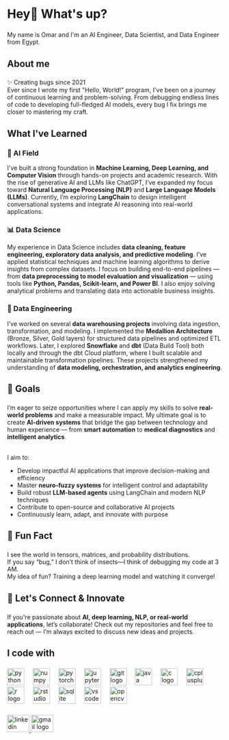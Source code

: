 <h1 align="left">Hey👋 What's up?</h1>

###

<p align="left">My name is Omar and I'm an AI Engineer, Data Scientist, and Data Engineer from Egypt.</p>

###

<h2 align="left">About me</h2>

###

<p align="left">
✨ Creating bugs since 2021<br>
Ever since I wrote my first "Hello, World!" program, I've been on a journey of continuous learning and problem-solving. From debugging endless lines of code to developing full-fledged AI models, every bug I fix brings me closer to mastering my craft.
</p>

###

<h2 align="left">What I've Learned</h2>

###

<h3 align="left">🤖 AI Field</h3>

<p align="left">
I've built a strong foundation in <b>Machine Learning, Deep Learning, and Computer Vision</b> through hands-on projects and academic research.  
With the rise of generative AI and LLMs like ChatGPT, I’ve expanded my focus toward <b>Natural Language Processing (NLP)</b> and <b>Large Language Models (LLMs)</b>.  
Currently, I’m exploring <b>LangChain</b> to design intelligent conversational systems and integrate AI reasoning into real-world applications.
</p>

###

<h3 align="left">📊 Data Science</h3>

<p align="left">
My experience in Data Science includes <b>data cleaning, feature engineering, exploratory data analysis, and predictive modeling</b>.  
I've applied statistical techniques and machine learning algorithms to derive insights from complex datasets.  
I focus on building end-to-end pipelines — from <b>data preprocessing to model evaluation and visualization</b> — using tools like <b>Python, Pandas, Scikit-learn, and Power BI</b>.  
I also enjoy solving analytical problems and translating data into actionable business insights.
</p>

###

<h3 align="left">🧱 Data Engineering</h3>

<p align="left">
I’ve worked on several <b>data warehousing projects</b> involving data ingestion, transformation, and modeling.  
I implemented the <b>Medallion Architecture</b> (Bronze, Silver, Gold layers) for structured data pipelines and optimized ETL workflows.  
Later, I explored <b>Snowflake</b> and <b>dbt</b> (Data Build Tool) both locally and through the dbt Cloud platform, where I built scalable and maintainable transformation pipelines.  
These projects strengthened my understanding of <b>data modeling, orchestration, and analytics engineering</b>.
</p>

###

<h2 align="left">🎯 Goals</h2>

###

<p align="left">
I’m eager to seize opportunities where I can apply my skills to solve <b>real-world problems</b> and make a measurable impact.  
My ultimate goal is to create <b>AI-driven systems</b> that bridge the gap between technology and human experience — from <b>smart automation</b> to <b>medical diagnostics</b> and <b>intelligent analytics</b>.<br><br>

I aim to:<br>
- Develop impactful AI applications that improve decision-making and efficiency<br>
- Master <b>neuro-fuzzy systems</b> for intelligent control and adaptability<br>
- Build robust <b>LLM-based agents</b> using LangChain and modern NLP techniques<br>
- Contribute to open-source and collaborative AI projects<br>
- Continuously learn, adapt, and innovate with purpose
</p>

###

<h2 align="left">🎲 Fun Fact</h2>

###

<p align="left">
I see the world in tensors, matrices, and probability distributions.<br>
If you say “bug,” I don’t think of insects—I think of debugging my code at 3 AM.<br>
My idea of fun? Training a deep learning model and watching it converge!
</p>

###

<h2 align="left">🚀 Let's Connect & Innovate</h2>

###

<p align="left">
If you're passionate about <b>AI, deep learning, NLP, or real-world applications</b>, let’s collaborate!  
Check out my repositories and feel free to reach out — I’m always excited to discuss new ideas and projects.
</p>

###

<h2 align="left">I code with</h2>

###

<div align="left">
  <img src="https://cdn.jsdelivr.net/gh/devicons/devicon/icons/python/python-original.svg" height="40" alt="python logo"  />
  <img width="12" />
  <img src="https://cdn.jsdelivr.net/gh/devicons/devicon/icons/numpy/numpy-original.svg" height="40" alt="numpy logo"  />
  <img width="12" />
  <img src="https://cdn.jsdelivr.net/gh/devicons/devicon/icons/pytorch/pytorch-original.svg" height="40" alt="pytorch logo"  />
  <img width="12" />
  <img src="https://cdn.jsdelivr.net/gh/devicons/devicon/icons/jupyter/jupyter-original.svg" height="40" alt="jupyter logo"  />
  <img width="12" />
  <img src="https://cdn.jsdelivr.net/gh/devicons/devicon/icons/git/git-original.svg" height="40" alt="git logo"  />
  <img width="12" />
  <img src="https://cdn.jsdelivr.net/gh/devicons/devicon/icons/java/java-original.svg" height="40" alt="java logo"  />
  <img width="12" />
  <img src="https://cdn.jsdelivr.net/gh/devicons/devicon/icons/c/c-original.svg" height="40" alt="c logo"  />
  <img width="12" />
  <img src="https://cdn.jsdelivr.net/gh/devicons/devicon/icons/cplusplus/cplusplus-original.svg" height="40" alt="cplusplus logo"  />
  <img width="12" />
  <img src="https://cdn.jsdelivr.net/gh/devicons/devicon/icons/r/r-original.svg" height="40" alt="r logo"  />
  <img width="12" />
  <img src="https://cdn.jsdelivr.net/gh/devicons/devicon/icons/rstudio/rstudio-original.svg" height="40" alt="rstudio logo"  />
  <img width="12" />
  <img src="https://cdn.jsdelivr.net/gh/devicons/devicon/icons/sqlite/sqlite-original.svg" height="40" alt="sqlite logo"  />
  <img width="12" />
  <img src="https://cdn.jsdelivr.net/gh/devicons/devicon/icons/vscode/vscode-original.svg" height="40" alt="vscode logo"  />
  <img width="12" />
  <img src="https://cdn.jsdelivr.net/gh/devicons/devicon/icons/opencv/opencv-original.svg" height="40" alt="opencv logo"  />
</div>

###

<div align="left">
  <a href="https://www.linkedin.com/in/omarali14/" target="_blank">
    <img src="https://raw.githubusercontent.com/maurodesouza/profile-readme-generator/master/src/assets/icons/social/linkedin/default.svg" width="52" height="40" alt="linkedin logo"  />
  </a>
  <a href="mailto:omaaralii14@gmail.com" target="_blank">
    <img src="https://raw.githubusercontent.com/maurodesouza/profile-readme-generator/master/src/assets/icons/social/gmail/default.svg" width="52" height="40" alt="gmail logo"  />
  </a>
</div>
